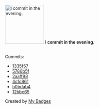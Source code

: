 <img src="https://github.com/my-badges/my-badges/blob/master/src/all-badges/time-of-commit/evening-commits.png?raw=true" alt="I commit in the evening." title="I commit in the evening." width="128">
<strong>I commit in the evening.</strong>
<br><br>

Commits:

- <a href="https://github.com/qoomon/actions--create-commit/commit/1335f5783020df726e649169da3a36a0cfd29fa7">1335f57</a>
- <a href="https://github.com/qoomon/actions--create-tag/commit/5786b5fcd1436b5a2662f04769914c9fb7868734">5786b5f</a>
- <a href="https://github.com/qoomon/actions--create-commit/commit/2aaff989f2e51ebd1459c9daa123fb6d4881d94c">2aaff98</a>
- <a href="https://github.com/qoomon/actions--create-commit/commit/4c1c8617089a358f8b78a0fbdfd0f3ecdafa6056">4c1c861</a>
- <a href="https://github.com/qoomon/sandbox/commit/b0bdab483de0cac2260794abbb12d9d8a4f4225d">b0bdab4</a>
- <a href="https://github.com/qoomon/actions--create-commit/commit/12bbc6579a2af5065ae50fdfbbb98063a35bcc85">12bbc65</a>


Created by <a href="https://github.com/my-badges/my-badges">My Badges</a>